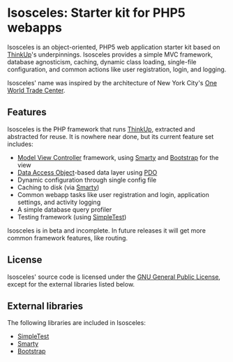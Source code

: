 # Isosceles: Starter kit for PHP5 webapps

Isosceles is an object-oriented, PHP5 web application starter kit based on [ThinkUp](http://thinkupapp.com/)'s
underpinnings. Isosceles provides a simple MVC framework, database agnosticism, caching, dynamic class loading,
single-file configuration, and common actions like user registration, login, and logging.

Isosceles' name was inspired by the architecture of New York City's 
[One World Trade Center](http://en.wikipedia.org/wiki/One_World_Trade_Center).

## Features

Isosceles is the PHP framework that runs [ThinkUp](http://thinkupapp.com/), extracted and abstracted for reuse. It is
nowhere near done, but its current feature set includes:

* [Model View Controller](http://en.wikipedia.org/wiki/Model_view_controller) framework, using
[Smarty](http://smarty.net) and [Bootstrap](http://twitter.github.com/bootstrap/) for the view
* [Data Access Object](http://en.wikipedia.org/wiki/Data_access_object)-based data layer using
[PDO](http://us.php.net/manual/en/book.pdo.php)
* Dynamic configuration through single config file
* Caching to disk (via [Smarty](http://smarty.net))
* Common webapp tasks like user registration and login, application settings, and activity logging
* A simple database query profiler
* Testing framework (using [SimpleTest](http://www.simpletest.org/))

Isosceles is in beta and incomplete. In future releases it will get more common framework features, like routing.

## License

Isosceles' source code is licensed under the [GNU General Public License](http://www.gnu.org/licenses/gpl.html), except
for the  external libraries listed below.

## External libraries

The following libraries are included in Isosceles:

* [SimpleTest](http://www.simpletest.org/)
* [Smarty](http://smarty.net)
* [Bootstrap](http://twitter.github.com/bootstrap/)
